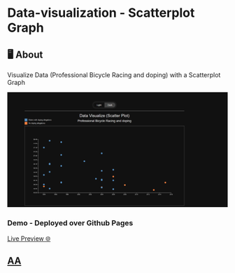 # Data-visualization - Scatterplot Graph

## 🖥 About
Visualize Data (Professional Bicycle Racing and doping) with a Scatterplot Graph

<a href="https://jkalbasri.github.io/data-visualization/" target="blank" align="center">
  <picture>
    <source media="(prefers-color-scheme: dark)" srcset="readme.png">
    <img alt="READMEs Screenshot" src="readme.png">
  </picture>
</a>

### Demo - Deployed over Github Pages 
<a href="https://jkalbasri.github.io/data-visualization/" target="blank" align="center"> 
Live Preview 🌐
</a>

## [AA](http://albasri.dk/)
